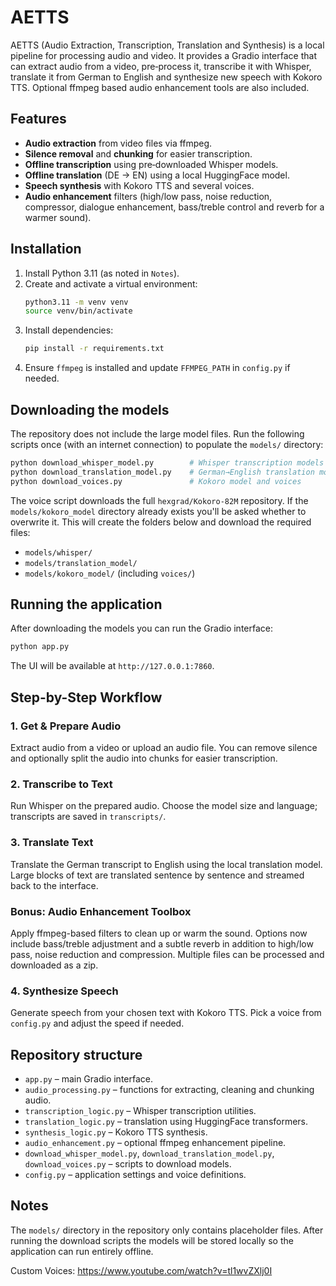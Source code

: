 # AETTS

AETTS (Audio Extraction, Transcription, Translation and Synthesis) is a local pipeline for processing audio and video. It provides a Gradio interface that can extract audio from a video, pre‑process it, transcribe it with Whisper, translate it from German to English and synthesize new speech with Kokoro TTS. Optional ffmpeg based audio enhancement tools are also included.

## Features
- **Audio extraction** from video files via ffmpeg.
- **Silence removal** and **chunking** for easier transcription.
- **Offline transcription** using pre‑downloaded Whisper models.
- **Offline translation** (DE → EN) using a local HuggingFace model.
- **Speech synthesis** with Kokoro TTS and several voices.
- **Audio enhancement** filters (high/low pass, noise reduction, compressor, dialogue enhancement, bass/treble control and reverb for a warmer sound).

## Installation
1. Install Python 3.11 (as noted in `Notes`).
2. Create and activate a virtual environment:
   ```bash
   python3.11 -m venv venv
   source venv/bin/activate
   ```
3. Install dependencies:
   ```bash
   pip install -r requirements.txt
   ```
4. Ensure `ffmpeg` is installed and update `FFMPEG_PATH` in `config.py` if needed.

## Downloading the models
The repository does not include the large model files. Run the following scripts once (with an internet connection) to populate the `models/` directory:
```bash
python download_whisper_model.py        # Whisper transcription models
python download_translation_model.py    # German→English translation model
python download_voices.py               # Kokoro model and voices
```
The voice script downloads the full `hexgrad/Kokoro-82M` repository. If the
`models/kokoro_model` directory already exists you'll be asked whether to
overwrite it.
This will create the folders below and download the required files:
- `models/whisper/`
- `models/translation_model/`
- `models/kokoro_model/` (including `voices/`)

## Running the application
After downloading the models you can run the Gradio interface:
```bash
python app.py
```
The UI will be available at `http://127.0.0.1:7860`.

## Step-by-Step Workflow

### 1. Get & Prepare Audio
Extract audio from a video or upload an audio file. You can remove silence and optionally split the audio into chunks for easier transcription.

### 2. Transcribe to Text
Run Whisper on the prepared audio. Choose the model size and language; transcripts are saved in `transcripts/`.

### 3. Translate Text
Translate the German transcript to English using the local translation model. Large blocks of text are translated sentence by sentence and streamed back to the interface.

### Bonus: Audio Enhancement Toolbox
Apply ffmpeg-based filters to clean up or warm the sound. Options now include bass/treble adjustment and a subtle reverb in addition to high/low pass, noise reduction and compression. Multiple files can be processed and downloaded as a zip.

### 4. Synthesize Speech
Generate speech from your chosen text with Kokoro TTS. Pick a voice from `config.py` and adjust the speed if needed.

## Repository structure
- `app.py` – main Gradio interface.
- `audio_processing.py` – functions for extracting, cleaning and chunking audio.
- `transcription_logic.py` – Whisper transcription utilities.
- `translation_logic.py` – translation using HuggingFace transformers.
- `synthesis_logic.py` – Kokoro TTS synthesis.
- `audio_enhancement.py` – optional ffmpeg enhancement pipeline.
- `download_whisper_model.py`, `download_translation_model.py`, `download_voices.py` – scripts to download models.
- `config.py` – application settings and voice definitions.

## Notes
The `models/` directory in the repository only contains placeholder files. After running the download scripts the models will be stored locally so the application can run entirely offline.

Custom Voices:
https://www.youtube.com/watch?v=tl1wvZXlj0I


